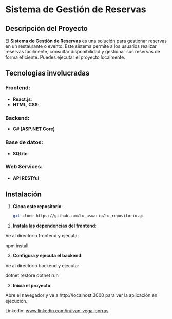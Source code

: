 # Sistema de Gestión de Reservas

## Descripción del Proyecto
El **Sistema de Gestión de Reservas** es una solución para gestionar reservas en un restaurante o evento. Este sistema permite a los usuarios realizar reservas fácilmente, consultar disponibilidad y gestionar sus reservas de forma eficiente. Puedes ejecutar el proyecto localmente.

## Tecnologías involucradas

### Frontend:
- **React.js**: 
- **HTML, CSS**:

### Backend:
- **C# (ASP.NET Core)**

### Base de datos:
- **SQLite**

### Web Services:
- **API RESTful**



## Instalación

1. **Clona este repositorio**:

   ```bash
   git clone https://github.com/tu_usuario/tu_repositorio.gi

2. **Instala las dependencias del frontend**:

Ve al directorio frontend y ejecuta:

npm install

3. **Configura y ejecuta el backend**:

Ve al directorio backend y ejecuta:

dotnet restore
dotnet run

3. **Inicia el proyecto**:

Abre el navegador y ve a http://localhost:3000 para ver la aplicación en ejecución.


Linkedin: www.linkedin.com/in/ivan-vega-porras

